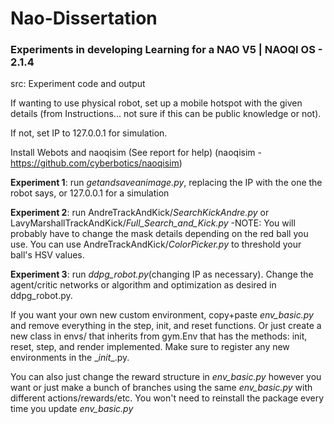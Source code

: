 # Nao-Dissertation
### Experiments in developing Learning for a NAO V5 | NAOQI OS - 2.1.4 

src: Experiment code and output

If wanting to use physical robot, set up a mobile hotspot with the given details (from Instructions... not sure if this can be public knowledge or not).

If not, set IP to 127.0.0.1 for simulation.

Install Webots and naoqisim (See report for help)
(naoqisim - https://github.com/cyberbotics/naoqisim)

**Experiment 1**: run *getandsaveanimage.py*, replacing the IP with the one the robot says, or 127.0.0.1 for a simulation

**Experiment 2**: run AndreTrackAndKick/*SearchKickAndre.py* or LavyMarshallTrackAndKick/*Full_Search_and_Kick.py* 
      -NOTE: You will probably have to change the mask details depending on the red ball you use. You can use AndreTrackAndKick/*ColorPicker.py* to threshold your ball's HSV values.
      
**Experiment 3**: run *ddpg_robot.py*(changing IP as necessary). Change the agent/critic networks or algorithm and optimization as desired in ddpg_robot.py. 

  If you want your own new custom environment, copy+paste *env_basic.py* and remove everything in the step, init, and reset functions. Or       just create a new class in envs/ that inherits from gym.Env that has the methods: init, reset, step, and render implemented. Make sure to register any new environments in the \__init__.py.
    
  You can also just change the reward structure in *env_basic.py* however you want or just make a bunch of branches using the same *env_basic.py* with different actions/rewards/etc. You won't need to reinstall the package every time you update *env_basic.py*
